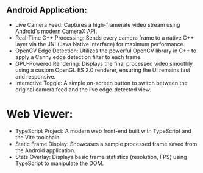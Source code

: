 ## **Android Application:**

* Live Camera Feed: Captures a high-framerate video stream using Android's modern CameraX API.
* Real-Time C++ Processing: Sends every camera frame to a native C++ layer via the JNI (Java Native Interface) for maximum performance.
* OpenCV Edge Detection: Utilizes the powerful OpenCV library in C++ to apply a Canny edge detection filter to each frame.
* GPU-Powered Rendering: Displays the final processed video smoothly using a custom OpenGL ES 2.0 renderer, ensuring the UI remains fast and responsive.
* Interactive Toggle: A simple on-screen button to switch between the original camera feed and the live edge-detected view.


# **Web Viewer:**

* TypeScript Project: A modern web front-end built with TypeScript and the Vite toolchain.
* Static Frame Display: Showcases a sample processed frame saved from the Android application.
* Stats Overlay: Displays basic frame statistics (resolution, FPS) using TypeScript to manipulate the DOM.